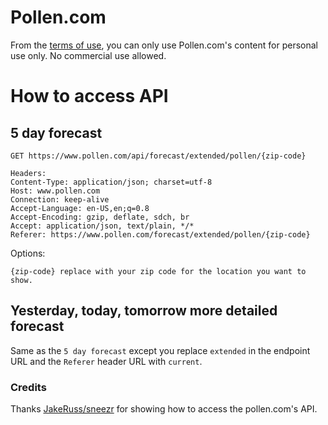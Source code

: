 # Pollen.com

From the [terms of use](https://www.pollen.com/help/tou), you can only use Pollen.com's content for personal use only. No commercial use allowed. 

# How to access API

## 5 day forecast 

```
GET https://www.pollen.com/api/forecast/extended/pollen/{zip-code}

Headers:
Content-Type: application/json; charset=utf-8
Host: www.pollen.com
Connection: keep-alive
Accept-Language: en-US,en;q=0.8
Accept-Encoding: gzip, deflate, sdch, br
Accept: application/json, text/plain, */*
Referer: https://www.pollen.com/forecast/extended/pollen/{zip-code}
```

Options:
```
{zip-code} replace with your zip code for the location you want to show. 
```

## Yesterday, today, tomorrow more detailed forecast 

Same as the `5 day forecast` except you replace `extended` in the endpoint URL and the `Referer` header URL with `current`. 

### Credits 

Thanks [JakeRuss/sneezr](https://github.com/JakeRuss/sneezr) for showing how to access the pollen.com's API.
